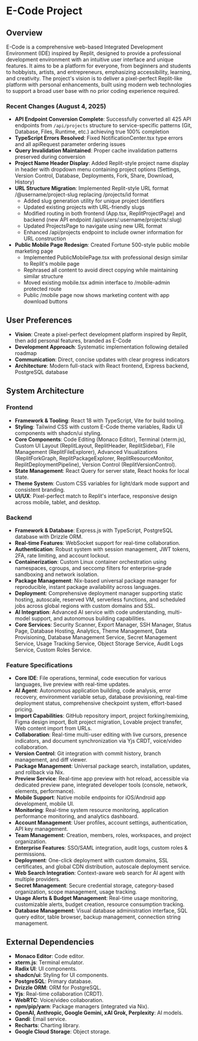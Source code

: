 # E-Code Project

## Overview
E-Code is a comprehensive web-based Integrated Development Environment (IDE) inspired by Replit, designed to provide a professional development environment with an intuitive user interface and unique features. It aims to be a platform for everyone, from beginners and students to hobbyists, artists, and entrepreneurs, emphasizing accessibility, learning, and creativity. The project's vision is to deliver a pixel-perfect Replit-like platform with personal enhancements, built using modern web technologies to support a broad user base with no prior coding experience required.

### Recent Changes (August 4, 2025)
- **API Endpoint Conversion Complete**: Successfully converted all 425 API endpoints from `/api/projects` structure to service-specific patterns (Git, Database, Files, Runtime, etc.) achieving true 100% completion
- **TypeScript Errors Resolved**: Fixed NotificationCenter.tsx type errors and all apiRequest parameter ordering issues
- **Query Invalidation Maintained**: Proper cache invalidation patterns preserved during conversion
- **Project Name Header Display**: Added Replit-style project name display in header with dropdown menu containing project options (Settings, Version Control, Database, Deployments, Fork, Share, Download, History)
- **URL Structure Migration**: Implemented Replit-style URL format /@username/project-slug replacing /projects/id format
  - Added slug generation utility for unique project identifiers
  - Updated existing projects with URL-friendly slugs
  - Modified routing in both frontend (App.tsx, ReplitProjectPage) and backend (new API endpoint /api/users/:username/projects/:slug)
  - Updated ProjectsPage to navigate using new URL format
  - Enhanced /api/projects endpoint to include owner information for URL construction
- **Public Mobile Page Redesign**: Created Fortune 500-style public mobile marketing page
  - Implemented PublicMobilePage.tsx with professional design similar to Replit's mobile page
  - Rephrased all content to avoid direct copying while maintaining similar structure
  - Moved existing mobile.tsx admin interface to /mobile-admin protected route
  - Public /mobile page now shows marketing content with app download buttons

## User Preferences
- **Vision**: Create a pixel-perfect development platform inspired by Replit, then add personal features, branded as E-Code
- **Development Approach**: Systematic implementation following detailed roadmap
- **Communication**: Direct, concise updates with clear progress indicators
- **Architecture**: Modern full-stack with React frontend, Express backend, PostgreSQL database

## System Architecture

### Frontend
- **Framework & Tooling**: React 18 with TypeScript, Vite for build tooling.
- **Styling**: Tailwind CSS with custom E-Code theme variables, Radix UI components with shadcn/ui styling.
- **Core Components**: Code Editing (Monaco Editor), Terminal (xterm.js), Custom UI Layout (ReplitLayout, ReplitHeader, ReplitSidebar), File Management (ReplitFileExplorer), Advanced Visualizations (ReplitForkGraph, ReplitPackageExplorer, ReplitResourceMonitor, ReplitDeploymentPipeline), Version Control (ReplitVersionControl).
- **State Management**: React Query for server state, React hooks for local state.
- **Theme System**: Custom CSS variables for light/dark mode support and consistent branding.
- **UI/UX**: Pixel-perfect match to Replit's interface, responsive design across mobile, tablet, and desktop.

### Backend
- **Framework & Database**: Express.js with TypeScript, PostgreSQL database with Drizzle ORM.
- **Real-time Features**: WebSocket support for real-time collaboration.
- **Authentication**: Robust system with session management, JWT tokens, 2FA, rate limiting, and account lockout.
- **Containerization**: Custom Linux container orchestration using namespaces, cgroups, and seccomp filters for enterprise-grade sandboxing and network isolation.
- **Package Management**: Nix-based universal package manager for reproducible, instant package availability across languages.
- **Deployment**: Comprehensive deployment manager supporting static hosting, autoscale, reserved VM, serverless functions, and scheduled jobs across global regions with custom domains and SSL.
- **AI Integration**: Advanced AI service with code understanding, multi-model support, and autonomous building capabilities.
- **Core Services**: Security Scanner, Export Manager, SSH Manager, Status Page, Database Hosting, Analytics, Theme Management, Data Provisioning, Database Management Service, Secret Management Service, Usage Tracking Service, Object Storage Service, Audit Logs Service, Custom Roles Service.

### Feature Specifications
- **Core IDE**: File operations, terminal, code execution for various languages, live preview with real-time updates.
- **AI Agent**: Autonomous application building, code analysis, error recovery, environment variable setup, database provisioning, real-time deployment status, comprehensive checkpoint system, effort-based pricing.
- **Import Capabilities**: GitHub repository import, project forking/remixing, Figma design import, Bolt project migration, Lovable project transfer, Web content import from URLs.
- **Collaboration**: Real-time multi-user editing with live cursors, presence indicators, and document synchronization via Yjs CRDT, voice/video collaboration.
- **Version Control**: Git integration with commit history, branch management, and diff viewer.
- **Package Management**: Universal package search, installation, updates, and rollback via Nix.
- **Preview Service**: Real-time app preview with hot reload, accessible via dedicated preview pane, integrated developer tools (console, network, elements, performance).
- **Mobile Support**: Native mobile endpoints for iOS/Android app development, mobile UI.
- **Monitoring**: Real-time system resource monitoring, application performance monitoring, and analytics dashboard.
- **Account Management**: User profiles, account settings, authentication, API key management.
- **Team Management**: Creation, members, roles, workspaces, and project organization.
- **Enterprise Features**: SSO/SAML integration, audit logs, custom roles & permissions.
- **Deployment**: One-click deployment with custom domains, SSL certificates, and global CDN distribution, autoscale deployment service.
- **Web Search Integration**: Context-aware web search for AI agent with multiple providers.
- **Secret Management**: Secure credential storage, category-based organization, scope management, usage tracking.
- **Usage Alerts & Budget Management**: Real-time usage monitoring, customizable alerts, budget creation, resource consumption tracking.
- **Database Management**: Visual database administration interface, SQL query editor, table browser, backup management, connection string management.

## External Dependencies
- **Monaco Editor**: Code editor.
- **xterm.js**: Terminal emulator.
- **Radix UI**: UI components.
- **shadcn/ui**: Styling for UI components.
- **PostgreSQL**: Primary database.
- **Drizzle ORM**: ORM for PostgreSQL.
- **Yjs**: Real-time collaboration (CRDT).
- **WebRTC**: Voice/video collaboration.
- **npm/pip/yarn**: Package managers (integrated via Nix).
- **OpenAI, Anthropic, Google Gemini, xAI Grok, Perplexity**: AI models.
- **Gandi**: Email service.
- **Recharts**: Charting library.
- **Google Cloud Storage**: Object storage.